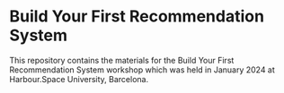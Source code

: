 # Build Your First Recommendation System 
This repository contains the materials for the Build Your First Recommendation System workshop which was held in January 2024 at Harbour.Space University, Barcelona.
